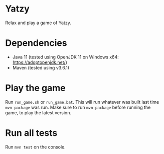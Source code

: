 # Yatzy

Relax and play a game of Yatzy.

# Dependencies

- Java 11 (tested using OpenJDK 11 on Windows x64: https://adoptopenjdk.net/)
- Maven (tested using v3.6.1)

# Play the game

Run `run_game.sh` or `run_game.bat`. This will run whatever was built
last time `mvn package` was run. Make sure to run `mvn package` before
running the game, to play the latest version.

# Run all tests

Run `mvn test` on the console.
